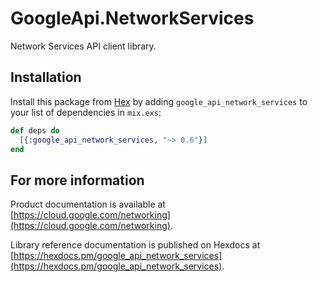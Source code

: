 # GoogleApi.NetworkServices

Network Services API client library.



## Installation

Install this package from [Hex](https://hex.pm) by adding
`google_api_network_services` to your list of dependencies in `mix.exs`:

```elixir
def deps do
  [{:google_api_network_services, "~> 0.6"}]
end
```

## For more information

Product documentation is available at [https://cloud.google.com/networking](https://cloud.google.com/networking).

Library reference documentation is published on Hexdocs at
[https://hexdocs.pm/google_api_network_services](https://hexdocs.pm/google_api_network_services).
